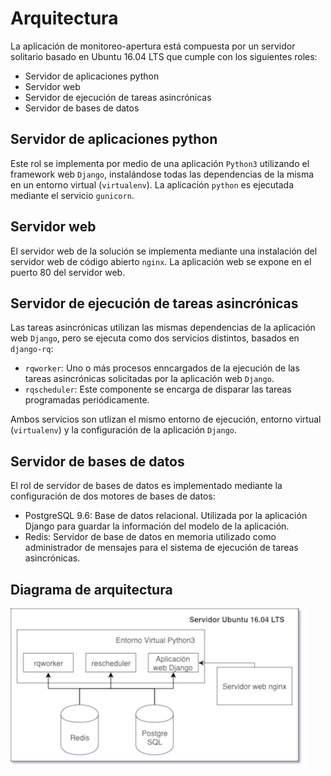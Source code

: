 # Arquitectura

La aplicación de monitoreo-apertura está compuesta por un servidor solitario basado en Ubuntu 16.04 LTS que cumple con los siguientes roles:

- Servidor de aplicaciones python
- Servidor web
- Servidor de ejecución de tareas asincrónicas
- Servidor de bases de datos

## Servidor de aplicaciones python

Este rol se implementa por medio de una aplicación `Python3` utilizando el framework web `Django`, instalándose todas las dependencias de la misma en un entorno virtual (`virtualenv`). La aplicación `python` es ejecutada mediante el servicio `gunicorn`.

## Servidor web

El servidor web de la solución se implementa mediante una instalación del servidor web de código abierto `nginx`. La aplicación web se expone en el puerto 80 del servidor web.

## Servidor de ejecución de tareas asincrónicas

Las tareas asincrónicas utilizan las mismas dependencias de la aplicación web `Django`, pero se ejecuta como dos servicios distintos, basados en `django-rq`:

- `rqworker`: Uno o más procesos enncargados de la ejecución de las tareas asincrónicas solicitadas por la aplicación web `Django`.
- `rqscheduler`: Este componente se encarga de disparar las tareas programadas periódicamente.

Ambos servicios son utlizan el mismo entorno de ejecución, entorno virtual (`virtualenv`) y la configuración de la aplicación `Django`.

## Servidor de bases de datos

El rol de servidor de bases de datos es implementado mediante la configuración de dos motores de bases de datos:

- PostgreSQL 9.6: Base de datos relacional. Utilizada por la aplicación Django para guardar la información del modelo de la aplicación.
- Redis: Servidor de base de datos en memoria utilizado como administrador de mensajes para el sistema de ejecución de tareas asincrónicas.

## Diagrama de arquitectura

![arquitectura-monitoreo-apertura.png](./arquitectura-monitoreo-apertura.png)
